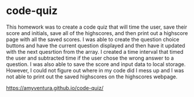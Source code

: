 # code-quiz
This homework was to create a code quiz that will time the user, save their score and initials, save all of the highscores, and then print out a highscore page with all the saved scores. I was able to create the question choice buttons and have the current question displayed and then have it updated with the next quesrtion from the array. I created a time interval that timed the user and subtracted time if the user chose the wrong answer to a question. I was also able to save the score and input data to local storage. However, I could not figure out where in my code did I mess up and I was not able to print out the saved highscores on the highscores webpage.

https://amyventura.github.io/code-quiz/